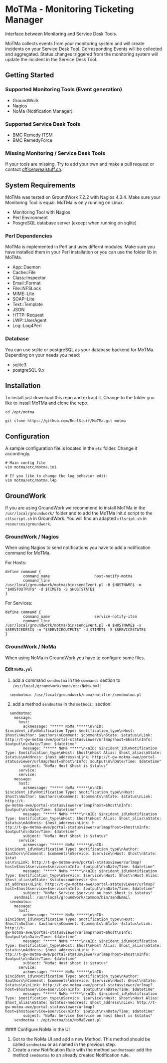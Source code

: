 # MoTMa - Monitoring Ticketing Manager

Interface between Monitoring and Service Desk Tools.

MoTMa collects events from your monitoring system and will create incidents on your Service Desk Tool. Corresponding Events will be collected and aggregated. Status changes triggered from the monitoring system will update the incident in the Service Desk Tool.

## Getting Started

### Supported Monitoring Tools (Event generation)
* GroundWork
* Nagios
* NoMa (Notification Manager)

### Supported Service Desk Tools
* BMC Remedy ITSM
* BMC RemedyForce

### Missing Monitoring / Service Desk Tools
If your tools are missing. Try to add your own and make a pull request or contact office@realstuff.ch.

## System Requirements
MoTMa was tested on GroundWork 7.2.2 with Nagios 4.3.4. Make sure your Monitoring Tool is equal. MoTMa is only running on Linux.
* Monitoring Tool with Nagios
* Perl Environment
* PosgreSQL database server (except when running on sqlite)

### Perl Dependencies
MoTMa is implemented in Perl and uses differnt modules. Make sure you have installed them in your Perl installation or you can use the folder lib in MoTMa.
* App::Daemon
* Cache::File
* Class::Inspector
* Email::Format
* File::NFSLock
* MIME::Lite
* SOAP::Lite
* Text::Template
* JSON
* HTTP::Request
* LWP::UserAgent
* Log::Log4Perl

### Database
You can use sqlite or postgreSQL as your database backend for MoTMa. Depending on your needs you need:
* sqlite3
* postgreSQL 9.x

## Installation
To install just download this repo and extract it. Change to the folder you like to install MoTMa and clone the repo.

```
cd /opt/motma

git clone https://github.com/RealStuff/MoTMa.git motma
```

## Configuration
A sample configuration file is located in the `etc` folder. Change it accordingly. 

```
# Main config file
vim motma/etc/motma.ini

# If you like to change the log behavior edit:
vim motma/etc/motma.l4p
```
## GroundWork
If you are using GroundWork we recommend to install MoTMa in the `/usr/local/groundwork/` folder and to add the MoTMa init.d script to the `ctlscript.sh` in GroundWork. You will find an adapted `ctlsript.sh` in `resources/groundwork`.

### GroundWork / Nagios
When using Nagios to send notifications you have to add a notification command for MoTMa.

For Hosts:
```
define command {
        command_name                    host-notify-motma
        command_line                    /usr/local/groundwork/motma/bin/sendEvent.pl -H $HOSTNAME$ -m "$HOSTOUTPUT$" -d $TIMET$ -S $HOSTSTATE$
}
```
For Services:
```
define command {
        command_name                    service-notify-itsm
        command_line                    /usr/local/groundwork/motma/bin/sendEvent.pl -H $HOSTNAME$ -s $SERVICEDESC$ -m "$SERVICEOUTPUT$" -d $TIMET$ -S $SERVICESTATE$
}
```


### GroundWork / NoMa
When using NoMa in GroundWork you have to configure some files.

#### Edit `NoMa.yml`

1. add a command `sendmotma` in the `command:` section to `/usr/local/groundwork/noma/etc/NoMa.yml`:
```
  sendmotma: /usr/local/groundwork/noma/notifier/sendmotma.pl
```
2. add a method `sendmotma` in the `methods:` section:
```
  sendmotma:
    message:
      host:
        ackmessage: "***** NoMa *****\n\nID: $incident_id\nNotification Type: $notification_type\nHost: $host\nAuthor: $authors\nComment: $comments\nState: $status\nLink: http://t-gw-motma-awe/portal-statusviewer/urlmap?host=$host\nInfo: $output\n\nDate/Time: $datetime"
        message: "***** NoMa *****\n\nID: $incident_id\nNotification Type: $notification_type\nHost: $host\nHost Alias: $host_alias\nState: $status\nAddress: $host_address\nLink: http://t-gw-motma-awe/portal-statusviewer/urlmap?host=$host\nInfo: $output\n\nDate/Time: $datetime"
        subject: "NoMa: Host $host is $status"
      service:
      service:
    message:
      host:
        ackmessage: "***** NoMa *****\n\nID: $incident_id\nNotification Type: $notification_type\nHost: $host\nAuthor: $authors\nComment: $comments\nState: $status\nLink: http://t-
gw-motma-awe/portal-statusviewer/urlmap?host=$host\nInfo: $output\n\nDate/Time: $datetime"
        message: "***** NoMa *****\n\nID: $incident_id\nNotification Type: $notification_type\nHost: $host\nHost Alias: $host_alias\nState: $status\nAddress: $host_address\nLink: h
ttp://t-gw-motma-awe/portal-statusviewer/urlmap?host=$host\nInfo: $output\n\nDate/Time: $datetime"
        subject: "NoMa: Host $host is $status"
      service:
        ackmessage: "***** NoMa *****\n\nID: $incident_id\nNotification Type: $notification_type\nAuthor: $authors\nComment: $comments\nService: $service\nHost: $host\nState: $stat
us\n\nLink: http://t-gw-motma-awe/portal-statusviewer/urlmap?host=$host&service=$service\nInfo: $output\n\nDate/Time: $datetime"
        message: "***** NoMa *****\n\nID: $incident_id\nNotification Type: $notification_type\nService: $service\nHost: $host\nHost Alias: $host_alias\nState: $status\nAddress: $ho
st_address\nLink: http://t-gw-motma-awe/portal-statusviewer/urlmap?host=$host&service=$service\nInfo: $output\n\nDate/Time: $datetime"
        subject: "NoMa: Service $service on host $host is $status"
    sendmail: /usr/local/groundwork/common/bin/sendEmail
  sendmotma:
    message:
      host:
        ackmessage: "***** NoMa *****\n\nID: $incident_id\nNotification Type: $notification_type\nHost: $host\nAuthor: $authors\nComment: $comments\nState: $status\nLink: http://t-
gw-motma-awe/portal-statusviewer/urlmap?host=$host\nInfo: $output\n\nDate/Time: $datetime"
        message: "***** NoMa *****\n\nID: $incident_id\nNotification Type: $notification_type\nHost: $host\nHost Alias: $host_alias\nState: $status\nAddress: $host_address\nLink: h
ttp://t-gw-motma-awe/portal-statusviewer/urlmap?host=$host\nInfo: $output\n\nDate/Time: $datetime"
        subject: "NoMa: Host $host is $status"
      service:
        ackmessage: "***** NoMa *****\n\nID: $incident_id\nNotification Type: $notification_type\nAuthor: $authors\nComment: $comments\nService: $service\nHost: $host\nState: $status\n\nLink: http://t-gw-motma-awe/portal-statusviewer/urlmap?host=$host&service=$service\nInfo: $output\n\nDate/Time: $datetime"
        message: "***** NoMa *****\n\nID: $incident_id\nNotification Type: $notification_type\nService: $service\nHost: $host\nHost Alias: $host_alias\nState: $status\nAddress: $host_address\nLink: http://t-gw-motma-awe/portal-statusviewer/urlmap?host=$host&service=$service\nInfo: $output\n\nDate/Time: $datetime"
        subject: "NoMa: Service $service on host $host is $status"
    sendmotma : /opt/motma/bin/NoMaEvent.pl
```

#### Configure NoMa in the UI

1. Got to the NoMa UI and add a new Method. This method should be called `sendmotma` or as named in the previous step.
2. Create a new Notification Rule with the method `sendmotma`or add the method `sendmotma` to an already created Notification rule.